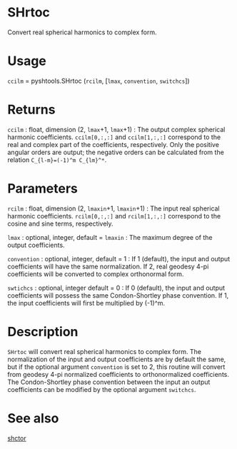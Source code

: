 # SHrtoc

Convert real spherical harmonics to complex form.

# Usage

`ccilm` = pyshtools.SHrtoc (`rcilm`, [`lmax`, `convention`, `switchcs`])

# Returns

`ccilm` : float, dimension (2, `lmax`+1, `lmax`+1)
:   The output complex spherical harmonic coefficients. `ccilm[0,:,:]` and `ccilm[1,:,:]` correspond to the real and complex part of the coefficients, respectively. Only the positive angular orders are output; the negative orders can be calculated from the relation `C_{l-m}=(-1)^m C_{lm}^*`.

# Parameters

`rcilm` : float, dimension (2, `lmaxin`+1, `lmaxin`+1)
:   The input real spherical harmonic coefficients. `rcilm[0,:,:]` and `rcilm[1,:,:]` correspond to the cosine and sine terms, respectively.
	
`lmax` : optional, integer, default = `lmaxin`
:   The maximum degree of the output coefficients.

`convention` : optional, integer, default = 1
:   If 1 (default), the input and output coefficients will have the same normalization. If 2, real geodesy 4-pi coefficients will be converted to complex orthonormal form.

`swtichcs` : optional, integer default = 0
:   If 0 (default), the input and output coefficients will possess the same Condon-Shortley phase convention. If 1, the input coefficients will first be multiplied by (-1)^m.

# Description

`SHrtoc` will convert real spherical harmonics to complex form. The normalization of the input and output coefficients are by default the same, but if the optional argument `convention` is set to 2, this routine will convert from geodesy 4-pi normalized coefficients to orthonormalized coefficients. The Condon-Shortley phase convention between the input an output coefficients can be modified by the optional argument `switchcs`.

# See also

[shctor](pyshctor.html)
